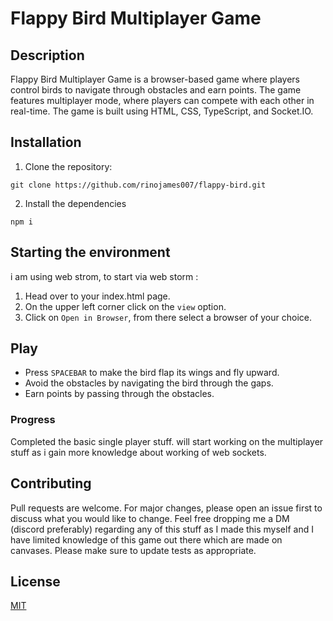 # Flappy Bird Multiplayer Game

## Description

Flappy Bird Multiplayer Game is a browser-based game where players control birds to navigate through obstacles and earn points. The game features multiplayer mode, where players can compete with each other in real-time. The game is built using HTML, CSS, TypeScript, and Socket.IO.

## Installation

1. Clone the repository:
```
git clone https://github.com/rinojames007/flappy-bird.git
```
2. Install the dependencies
```
npm i 
```
## Starting the environment

i am using web strom, to start via web storm :
1. Head over to your index.html page. 
2. On the upper left corner click on the `view` option.
3. Click on `Open in Browser`, from there select a browser of your choice.

## Play

- Press `SPACEBAR` to make the bird flap its wings and fly upward.
- Avoid the obstacles by navigating the bird through the gaps.
- Earn points by passing through the obstacles.

### Progress 

Completed the basic single player stuff. will start working on the multiplayer stuff as i gain more knowledge about working of web sockets.

## Contributing

Pull requests are welcome. For major changes, please open an issue first to discuss what you would like to change.
Feel free dropping me a DM (discord preferably) regarding any of this stuff as I made this myself and I have limited knowledge of this game out there which are made on canvases.
Please make sure to update tests as appropriate.

## License

[MIT](https://choosealicense.com/licenses/mit/)
